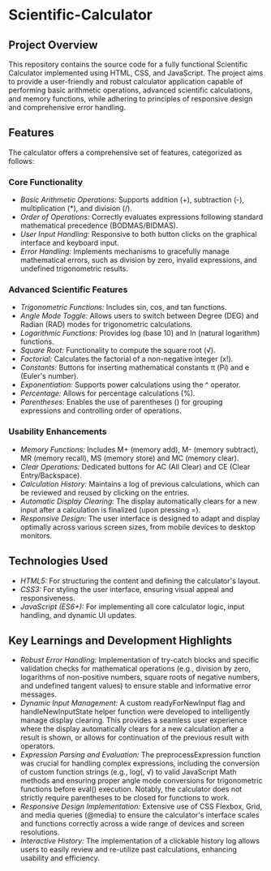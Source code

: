 # Scientific-Calculator
## Project Overview <br>
This repository contains the source code for a fully functional Scientific Calculator implemented using HTML, CSS, and JavaScript. The project aims to provide a user-friendly and robust calculator application capable of performing basic arithmetic operations, advanced scientific calculations, and memory functions, while adhering to principles of responsive design and comprehensive error handling.<br>
## Features <br>
The calculator offers a comprehensive set of features, categorized as follows: <br>
### Core Functionality <br>
* *Basic Arithmetic Operations:* Supports addition (+), subtraction (-), multiplication (*), and division (/). <br>
* *Order of Operations:* Correctly evaluates expressions following standard mathematical precedence (BODMAS/BIDMAS). <br>
* *User Input Handling:* Responsive to both button clicks on the graphical interface and keyboard input. <br>
* *Error Handling:* Implements mechanisms to gracefully manage mathematical errors, such as division by zero, invalid expressions, and undefined trigonometric results. <br>
### Advanced Scientific Features <br>
* *Trigonometric Functions:* Includes sin, cos, and tan functions. <br>
* *Angle Mode Toggle:* Allows users to switch between Degree (DEG) and Radian (RAD) modes for trigonometric calculations. <br>
* *Logarithmic Functions:* Provides log (base 10) and ln (natural logarithm) functions. <br>
* *Square Root:* Functionality to compute the square root (√). <br>
* *Factorial:* Calculates the factorial of a non-negative integer (x!). <br>
* *Constants:* Buttons for inserting mathematical constants π (Pi) and e (Euler's number). <br>
* *Exponentiation:* Supports power calculations using the ^ operator. <br>
* *Percentage:* Allows for percentage calculations (%). <br>
* *Parentheses:* Enables the use of parentheses () for grouping expressions and controlling order of operations. <br>
### Usability Enhancements <br>
* *Memory Functions:* Includes M+ (memory add), M- (memory subtract), MR (memory recall), MS (memory store) and MC (memory clear). <br>
* *Clear Operations:* Dedicated buttons for AC (All Clear) and CE (Clear Entry/Backspace). <br>
* *Calculation History:* Maintains a log of previous calculations, which can be reviewed and reused by clicking on the entries. <br>
* *Automatic Display Clearing:* The display automatically clears for a new input after a calculation is finalized (upon pressing =). <br>
* *Responsive Design:* The user interface is designed to adapt and display optimally across various screen sizes, from mobile devices to desktop monitors. <br>
## Technologies Used <br>
* *HTML5:* For structuring the content and defining the calculator's layout. <br>
* *CSS3:* For styling the user interface, ensuring visual appeal and responsiveness. <br>
* *JavaScript (ES6+):* For implementing all core calculator logic, input handling, and dynamic UI updates. <br>
## Key Learnings and Development Highlights <br>
* *Robust Error Handling:* Implementation of try-catch blocks and specific validation checks for mathematical operations (e.g., division by zero, logarithms of non-positive numbers, square roots of negative numbers, and undefined tangent values) to ensure stable and informative error messages. <br>
* *Dynamic Input Management:* A custom readyForNewInput flag and handleNewInputState helper function were developed to intelligently manage display clearing. This provides a seamless user experience where the display automatically clears for a new calculation after a result is shown, or allows for continuation of the previous result with operators. <br>
* *Expression Parsing and Evaluation:* The preprocessExpression function was crucial for handling complex expressions, including the conversion of custom function strings (e.g., log(, √) to valid JavaScript Math methods and ensuring proper angle mode conversions for trigonometric functions before eval() execution. Notably, the calculator does not strictly require parentheses to be closed for functions to work. <br>
* *Responsive Design Implementation:* Extensive use of CSS Flexbox, Grid, and media queries (@media) to ensure the calculator's interface scales and functions correctly across a wide range of devices and screen resolutions. <br>
* *Interactive History:* The implementation of a clickable history log allows users to easily review and re-utilize past calculations, enhancing usability and efficiency. <br>
